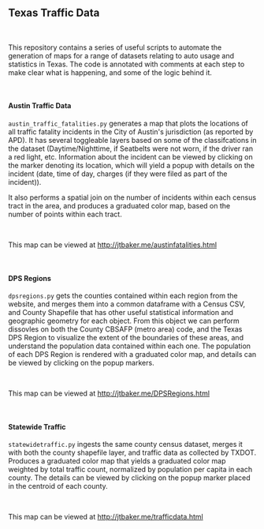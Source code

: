 <h2>Texas Traffic Data</h2>
<br>

<p>This repository contains a series of useful scripts to automate the generation of maps for a range of datasets 
relating to auto usage and statistics in Texas. The code is annotated with comments at each step to make clear what
is happening, and some of the logic behind it.</p>

<br>

<h4>Austin Traffic Data</h4>

<p><code>austin_traffic_fatalities.py</code> generates a map that plots the locations of all traffic fatality incidents
in the City of Austin's jurisdiction (as reported by APD). It has several toggleable layers based on some of 
the classifcations in the dataset (Daytime/Nighttime, if Seatbelts were not worn, if the driver ran a red light, etc.
Information about the incident can be viewed by clicking on the marker denoting its location, which will yield a popup
with details on the incident (date, time of day, charges (if they were filed as part of the incident)).</p>

<p>It also performs a spatial join on the number of incidents within each census tract in the area, and produces a graduated
color map, based on the number of points within each tract.
</p>
<br>
<p>This map can be viewed at <a href='http://jtbaker.me/austinfatalities.html'>http://jtbaker.me/austinfatalities.html</a></p>
<br>

<h4>DPS Regions</h4>

<p><code>dpsregions.py</code> gets the counties contained within each region from the website, and merges them into a common
dataframe with a Census CSV, and County Shapefile that has other useful statistical information and geographic geometry for
each object. From this object we can perform dissovles on both the County CBSAFP (metro area) code, and the Texas DPS Region
to visualize the extent of the boundaries of these areas, and understand the population data contained within each one.
The population of each DPS Region is rendered with a graduated color map, and details can be viewed by clicking on the 
popup markers.</p> 
<br>
<p>This map can be viewed at <a href='http://jtbaker.me/DPSRegions.html'>http://jtbaker.me/DPSRegions.html</a></p>
<br>
<h4>Statewide Traffic</h4>
<p><code>statewidetraffic.py</code> ingests the same county census dataset, merges it with both the county shapefile layer,
and traffic data as collected by TXDOT. Produces a graduated color map that yields a graduated color map weighted by total traffic
count, normalized by population per capita in each county. The details can be viewed by clicking on the popup marker placed in 
the centroid of each county.<p>
<br>
<p>This map can be viewed at <a href='http://jtbaker.me/trafficdata.html'>http://jtbaker.me/trafficdata.html</a></p>

